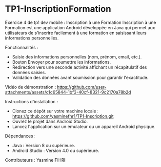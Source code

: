 # TP1-InscriptionFormation
 Exercice 4 de tp1 dev mobile : Inscription à une Formation
Inscription à une Formation est une application Android développée en Java qui permet aux utilisateurs de s'inscrire facilement à une formation en saisissant leurs informations personnelles.

Fonctionnalités :
- Saisie des informations personnelles (nom, prénom, email, etc.).
- Bouton Envoyer pour soumettre les informations.
- Redirection vers une seconde activité affichant un récapitulatif des données saisies.
- Validation des données avant soumission pour garantir l'exactitude.

Vidéo de démonstration :
https://github.com/user-attachments/assets/c1c65844-1bf3-40cf-8321-9c2170a78b2d



Instructions d'installation :
- Clonez ce dépôt sur votre machine locale : https://github.com/yasminefhr1/TP1-Inscription.git
- Ouvrez le projet dans Android Studio.
- Lancez l'application sur un émulateur ou un appareil Android physique.

Dépendances :
- Java : Version 8 ou supérieure.
- Android Studio : Version 4.0 ou supérieure.

Contributeurs :
Yasmine FIHRI

